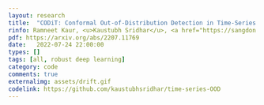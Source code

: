 ```yaml
---
layout: research
title:  "CODiT: Conformal Out-of-Distribution Detection in Time-Series Data."
rinfo: Ramneet Kaur, <u>Kaustubh Sridhar</u>, <a href="https://sangdon.github.io/">Sangdon Park</a>, <a href="https://susmitjha.github.io/">Susmit Jha</a>, <a href="https://scholar.google.com/citations?user=N9eSuR4AAAAJ&hl=en">Anirban Roy</a>, <a href="https://www.cis.upenn.edu/~sokolsky/">Oleg Sokolsky</a>, <a href="https://www.cis.upenn.edu/~lee/home/index.shtml">Insup Lee</a>. <ul><li>International Conference on Machine Learning (ICML) 2022 Workshops.</li><li>ACM/IEEE International Conference on Cyber-Physical Systems (ICCPS) 2023.</li><li>Best Paper Award Nomination at ICCPS 2023.</li></ul>
pdf: https://arxiv.org/abs/2207.11769
date:   2022-07-24 22:00:00
types: []
tags: [all, robust deep learning]
category: code
comments: true
externalimg: assets/drift.gif
codelink: https://github.com/kaustubhsridhar/time-series-OOD
---
```

